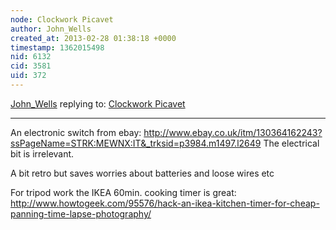 ```yaml
---
node: Clockwork Picavet
author: John_Wells
created_at: 2013-02-28 01:38:18 +0000
timestamp: 1362015498
nid: 6132
cid: 3581
uid: 372
---
```




[John_Wells](../profile/John_Wells) replying to: [Clockwork Picavet](../notes/johnwells/2-26-2013/clockwork-picavet)

----
An electronic switch from ebay:
http://www.ebay.co.uk/itm/130364162243?ssPageName=STRK:MEWNX:IT&_trksid=p3984.m1497.l2649
The electrical bit is irrelevant.

A bit retro but saves worries about batteries and loose wires etc

For tripod work the IKEA 60min. cooking timer is great:
http://www.howtogeek.com/95576/hack-an-ikea-kitchen-timer-for-cheap-panning-time-lapse-photography/